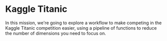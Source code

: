 # Kaggle Titanic

In this mission, we're going to explore a workflow to make competing in the Kaggle Titanic competition easier, using a pipeline of functions to reduce the number of dimensions you need to focus on.
